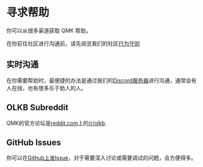 # 寻求帮助

你可以从很多渠道获取 QMK 帮助。

在你前往社区进行沟通前，请先阅览我们的社区[行为守则](https://qmk.fm/coc/)

## 实时沟通

在你需要帮助时，最便捷的办法是通过我们的[Discord服务器](https://discord.gg/Uq7gcHh)进行沟通，通常会有人在线，也有很多乐于助人的人。

## OLKB Subreddit

QMK的官方论坛是[reddit.com](https://reddit.com)上的[/r/olkb](https://reddit.com/r/olkb).

## GitHub Issues

你可以在[Github上发Issue](https://github.com/qmk/qmk_firmware/issues)，对于需要深入讨论或需要调试的问题，会方便得多。
